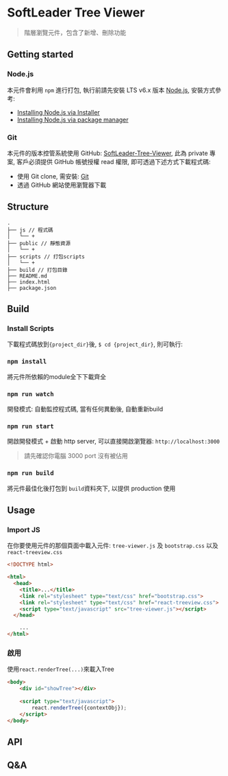 # SoftLeader Tree Viewer

> 階層瀏覽元件，包含了新增、刪除功能

## Getting started

### Node.js

本元件會利用 `npm` 進行打包, 執行前請先安裝 LTS v6.x 版本 [Node.js](https://nodejs.org/en/), 安裝方式參考:

- [Installing Node.js via Installer](https://nodejs.org/en/download/current/)
- [Installing Node.js via package manager](https://nodejs.org/en/download/package-manager/)

### Git

本元件的版本控管系統使用 GitHub: [SoftLeader-Tree-Viewer](https://github.com/softleader/tree-viewer), 此為 private 專案, 客戶必須提供 GitHub 帳號授權 read 權限, 即可透過下述方式下載程式碼:

- 使用 Git clone, 需安裝: [Git](https://git-scm.com/)
- 透過 GitHub 網站使用瀏覽器下載

## Structure

```
.
├── js // 程式碼
│   └── +
├── public // 靜態資源
│   └── +
├── scripts // 打包scripts
│   └── +
├── build // 打包目錄
├── README.md
├── index.html
├── package.json

```

## Build

### Install Scripts

下載程式碼放到`{project_dir}`後, `$ cd {project_dir}`, 則可執行:

### `npm install`

將元件所依賴的module全下下載齊全

### `npm run watch`

開發模式: 自動監控程式碼, 當有任何異動後, 自動重新build

### `npm run start`

開啟開發模式 + 啟動 http server, 可以直接開啟瀏覽器: `http://localhost:3000`

> 請先確認你電腦 3000 port 沒有被佔用

### `npm run build`

將元件最佳化後打包到 `build`資料夾下, 以提供 production 使用

## Usage

### Import JS

在你要使用元件的那個頁面中載入元件: `tree-viewer.js` 及 `bootstrap.css` 以及 `react-treeview.css`

```html
<!DOCTYPE html>

<html>
  <head>
    <title>...</title>
    <link rel="stylesheet" type="text/css" href="bootstrap.css">
	<link rel="stylesheet" type="text/css" href="react-treeview.css">
    <script type="text/javascript" src="tree-viewer.js"></script>
  </head>

	...
</html>
```

### 啟用 

使用`react.renderTree(...)`來載入Tree

```html
<body>
	<div id="showTree"></div>
	    
	<script type="text/javascript">
		react.renderTree({contextObj});
	</script>
</body>
```

## API


## Q&A


